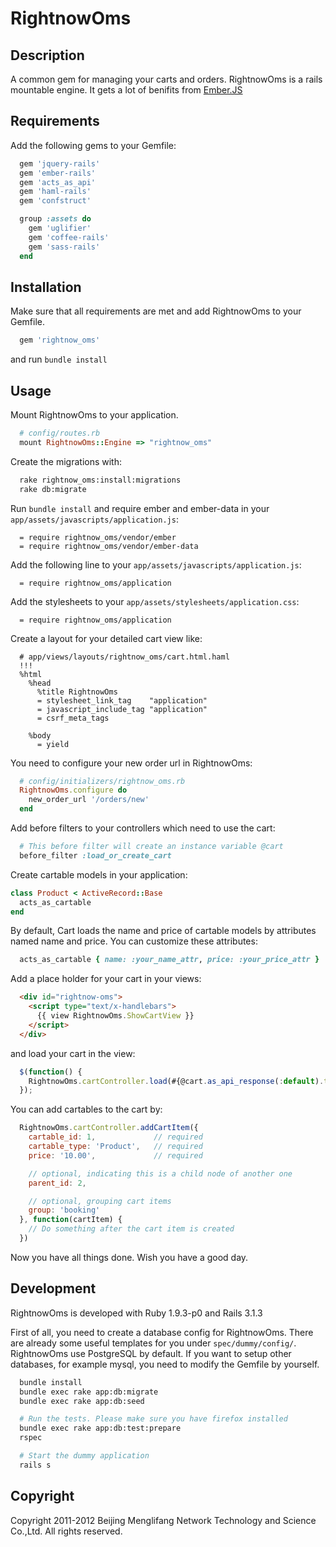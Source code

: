 # RightnowOms

## Description

A common gem for managing your carts and orders. RightnowOms is a rails mountable engine. It gets a lot of benifits from [Ember.JS](http://emberjs.com)

## Requirements

Add the following gems to your Gemfile:

```ruby
  gem 'jquery-rails'
  gem 'ember-rails'
  gem 'acts_as_api'
  gem 'haml-rails'
  gem 'confstruct'

  group :assets do
    gem 'uglifier'
    gem 'coffee-rails'
    gem 'sass-rails'
  end
```

## Installation

Make sure that all requirements are met and add RightnowOms to your Gemfile.

```ruby
  gem 'rightnow_oms'
```

and run `bundle install`

## Usage

Mount RightnowOms to your application.

```ruby
  # config/routes.rb
  mount RightnowOms::Engine => "rightnow_oms"
```

Create the migrations with:

```bash
  rake rightnow_oms:install:migrations
  rake db:migrate
```

Run `bundle install` and require ember and ember-data in your `app/assets/javascripts/application.js`:

```
  = require rightnow_oms/vendor/ember
  = require rightnow_oms/vendor/ember-data
```

Add the following line to your `app/assets/javascripts/application.js`:

```
  = require rightnow_oms/application
```

Add the stylesheets to your `app/assets/stylesheets/application.css`:

```
  = require rightnow_oms/application
```

Create a layout for your detailed cart view like:

```haml
  # app/views/layouts/rightnow_oms/cart.html.haml
  !!!
  %html
    %head
      %title RightnowOms
      = stylesheet_link_tag    "application"
      = javascript_include_tag "application"
      = csrf_meta_tags

    %body
      = yield
```

You need to configure your new order url in RightnowOms:

```ruby
  # config/initializers/rightnow_oms.rb
  RightnowOms.configure do
    new_order_url '/orders/new'
  end
```

Add before filters to your controllers which need to use the cart:

```ruby
  # This before filter will create an instance variable @cart
  before_filter :load_or_create_cart
```

Create cartable models in your application:

```ruby
class Product < ActiveRecord::Base
  acts_as_cartable
end
```

By default, Cart loads the name and price of cartable models by
attributes named name and price. You can customize these attributes:

```ruby
  acts_as_cartable { name: :your_name_attr, price: :your_price_attr }
```

Add a place holder for your cart in your views:

```html
  <div id="rightnow-oms">
    <script type="text/x-handlebars">
      {{ view RightnowOms.ShowCartView }}
    </script>
  </div>
```

and load your cart in the view:

```javascript
  $(function() {
    RightnowOms.cartController.load(#{@cart.as_api_response(:default).to_json.html_safe});
  });
```

You can add cartables to the cart by:

```javascript
  RightnowOms.cartController.addCartItem({
    cartable_id: 1,             // required
    cartable_type: 'Product',   // required
    price: '10.00',             // required

    // optional, indicating this is a child node of another one
    parent_id: 2,

    // optional, grouping cart items
    group: 'booking'
  }, function(cartItem) {
    // Do something after the cart item is created
  })
```

Now you have all things done. Wish you have a good day.

## Development

RightnowOms is developed with Ruby 1.9.3-p0 and Rails 3.1.3

First of all, you need to create a database config for RightnowOms.
There are already some useful templates for you under
`spec/dummy/config/`. RightnowOms use PostgreSQL by default. If you want
to setup other databases, for example mysql, you need to modify the
Gemfile by yourself.

```bash
  bundle install
  bundle exec rake app:db:migrate
  bundle exec rake app:db:seed

  # Run the tests. Please make sure you have firefox installed
  bundle exec rake app:db:test:prepare
  rspec

  # Start the dummy application
  rails s
```

## Copyright
Copyright 2011-2012 Beijing Menglifang Network Technology and Science Co.,Ltd. All rights reserved.
